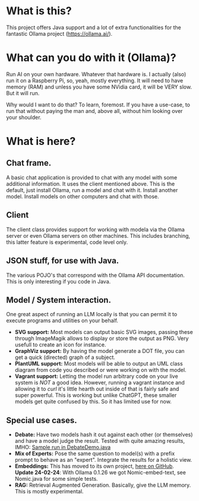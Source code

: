 # What is this?
This project offers Java support and a lot of extra functionalities for the fantastic Ollama project (https://ollama.ai/).

# What can you do with it (Ollama)?
Run AI on your own hardware. Whatever that hardware is. I actually (also) run it on a Raspberry Pi, so, yeah, mostly everything. It will need to have memory (RAM) and unless you have some NVidia card, it will be VERY slow. But it will run.

Why would I want to do that? To learn, foremost. If you have a use-case, to run that without paying the man and, above all, without him looking over your shoulder.

# What is here?

## Chat frame.
A basic chat application is provided to chat with any model with some additional information.
It uses the client mentioned above.
This is the default, just install Ollama, run a model and chat with it. Install another model. Install models on other computers and chat with those.

## Client
The client class provides support for working with modela via the Ollama server or even Ollama servers on other machines. This includes branching, this latter feature is experimental, code level only.

## JSON stuff, for use with Java.
The various POJO's that correspond with the Ollama API documentation. This is only interesting if you code in Java.

## Model / System interaction.
One great aspect of running an LLM locally is that you can permit it to execute programs and
utilities on your behalf.
- **SVG support:** Most models can output basic SVG images, passing these through ImageMagik allows to display or store the output as PNG. Very usefull to create an icon for instance.
- **GraphViz support:** By having the model generate a DOT file, you can get a quick (directed) graph of a subject.
- **PlantUML support:** Most models will be able to output an UML
class diagram from code you described or were working on with the model.
- **Vagrant support:** Letting the model run arbitrary code on your live system is *NOT* a good idea. However, running a vagrant instance and allowing it to _curl_ it's little hearth out inside of that is fairly safe and super powerful. This is working but unlike ChatGPT, these smaller models get quite confused by this. So it has limited use for now.

## Special use cases.
- **Debate:** Have two models hash it out against each other (or themselves) and have a model judge the result. Tested with quite amazing results, IMHO: [Sample run in DebateDemo.java](debateDemo.md)
- **Mix of Experts:** Pose the same question to model(s) with a prefix prompt to behave as an "expert". Integrate the results for a holistic view.
- **Embeddings:** This has moved to its own project, 
[here on GitHub](https://github.com/Walter-Stroebel/Embedding). **Update 24-02-24**: With Ollama 0.1.26 we got Nomic-embed-text, see Nomic.java for some simple tests.
- **RAG:** Retrieval Augmented Generation. Basically, give the LLM memory. This is mostly experimental.


